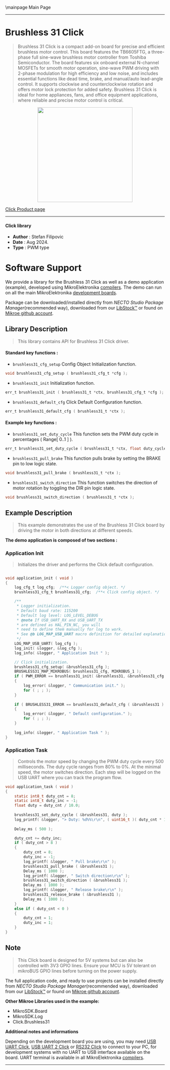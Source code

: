 \mainpage Main Page

---
# Brushless 31 Click

> Brushless 31 Click is a compact add-on board for precise and efficient brushless motor control. This board features the TB6605FTG, a three-phase full sine-wave brushless motor controller from Toshiba Semiconductor. The board features six onboard external N-channel MOSFETs for smooth motor operation, sine-wave PWM driving with 2-phase modulation for high efficiency and low noise, and includes essential functions like dead time, brake, and manual/auto lead-angle control. It supports clockwise and counterclockwise rotation and offers motor lock protection for added safety. Brushless 31 Click is ideal for home appliances, fans, and office equipment applications, where reliable and precise motor control is critical.

<p align="center">
  <img src="https://download.mikroe.com/images/click_for_ide/brushless31_click.png" height=300px>
</p>

[Click Product page](https://www.mikroe.com/brushless-31-click)

---


#### Click library

- **Author**        : Stefan Filipovic
- **Date**          : Aug 2024.
- **Type**          : PWM type


# Software Support

We provide a library for the Brushless 31 Click
as well as a demo application (example), developed using MikroElektronika
[compilers](https://www.mikroe.com/necto-studio).
The demo can run on all the main MikroElektronika [development boards](https://www.mikroe.com/development-boards).

Package can be downloaded/installed directly from *NECTO Studio Package Manager*(recommended way), downloaded from our [LibStock&trade;](https://libstock.mikroe.com) or found on [Mikroe github account](https://github.com/MikroElektronika/mikrosdk_click_v2/tree/master/clicks).

## Library Description

> This library contains API for Brushless 31 Click driver.

#### Standard key functions :

- `brushless31_cfg_setup` Config Object Initialization function.
```c
void brushless31_cfg_setup ( brushless31_cfg_t *cfg );
```

- `brushless31_init` Initialization function.
```c
err_t brushless31_init ( brushless31_t *ctx, brushless31_cfg_t *cfg );
```

- `brushless31_default_cfg` Click Default Configuration function.
```c
err_t brushless31_default_cfg ( brushless31_t *ctx );
```

#### Example key functions :

- `brushless31_set_duty_cycle` This function sets the PWM duty cycle in percentages ( Range[ 0..1 ] ).
```c
err_t brushless31_set_duty_cycle ( brushless31_t *ctx, float duty_cycle );
```

- `brushless31_pull_brake` This function pulls brake by setting the BRAKE pin to low logic state.
```c
void brushless31_pull_brake ( brushless31_t *ctx );
```

- `brushless31_switch_direction` This function switches the direction of motor rotation by toggling the DIR pin logic state.
```c
void brushless31_switch_direction ( brushless31_t *ctx );
```

## Example Description

> This example demonstrates the use of the Brushless 31 Click board by driving the motor in both directions at different speeds.

**The demo application is composed of two sections :**

### Application Init

> Initializes the driver and performs the Click default configuration.

```c

void application_init ( void )
{
    log_cfg_t log_cfg;  /**< Logger config object. */
    brushless31_cfg_t brushless31_cfg;  /**< Click config object. */

    /** 
     * Logger initialization.
     * Default baud rate: 115200
     * Default log level: LOG_LEVEL_DEBUG
     * @note If USB_UART_RX and USB_UART_TX 
     * are defined as HAL_PIN_NC, you will 
     * need to define them manually for log to work. 
     * See @b LOG_MAP_USB_UART macro definition for detailed explanation.
     */
    LOG_MAP_USB_UART( log_cfg );
    log_init( &logger, &log_cfg );
    log_info( &logger, " Application Init " );

    // Click initialization.
    brushless31_cfg_setup( &brushless31_cfg );
    BRUSHLESS31_MAP_MIKROBUS( brushless31_cfg, MIKROBUS_1 );
    if ( PWM_ERROR == brushless31_init( &brushless31, &brushless31_cfg ) )
    {
        log_error( &logger, " Communication init." );
        for ( ; ; );
    }
    
    if ( BRUSHLESS31_ERROR == brushless31_default_cfg ( &brushless31 ) )
    {
        log_error( &logger, " Default configuration." );
        for ( ; ; );
    }
    
    log_info( &logger, " Application Task " );
}

```

### Application Task

> Controls the motor speed by changing the PWM duty cycle every 500 milliseconds.
The duty cycle ranges from 80% to 0%. At the minimal speed, the motor switches direction.
Each step will be logged on the USB UART where you can track the program flow.

```c
void application_task ( void )
{
    static int8_t duty_cnt = 8;
    static int8_t duty_inc = -1;
    float duty = duty_cnt / 10.0;
    
    brushless31_set_duty_cycle ( &brushless31, duty );
    log_printf( &logger, "> Duty: %d%%\r\n", ( uint16_t )( duty_cnt * 10 ) );
    
    Delay_ms ( 500 );

    duty_cnt += duty_inc;
    if ( duty_cnt > 8 ) 
    {        
        duty_cnt = 8;
        duty_inc = -1;
        log_printf( &logger, " Pull brake\r\n" );
        brushless31_pull_brake ( &brushless31 );
        Delay_ms ( 1000 );
        log_printf( &logger, " Switch direction\r\n" );
        brushless31_switch_direction ( &brushless31 );
        Delay_ms ( 1000 );
        log_printf( &logger, " Release brake\r\n" );
        brushless31_release_brake ( &brushless31 );
        Delay_ms ( 1000 );
    }
    else if ( duty_cnt < 0 ) 
    {
        duty_cnt = 1;
        duty_inc = 1;
    }
}
```

## Note

> This Click board is designed for 5V systems but can also be controlled with 3V3 GPIO lines.
Ensure your MCU is 5V tolerant on mikroBUS GPIO lines before turning on the power supply.

The full application code, and ready to use projects can be installed directly from *NECTO Studio Package Manager*(recommended way), downloaded from our [LibStock&trade;](https://libstock.mikroe.com) or found on [Mikroe github account](https://github.com/MikroElektronika/mikrosdk_click_v2/tree/master/clicks).

**Other Mikroe Libraries used in the example:**

- MikroSDK.Board
- MikroSDK.Log
- Click.Brushless31

**Additional notes and informations**

Depending on the development board you are using, you may need
[USB UART Click](https://www.mikroe.com/usb-uart-click),
[USB UART 2 Click](https://www.mikroe.com/usb-uart-2-click) or
[RS232 Click](https://www.mikroe.com/rs232-click) to connect to your PC, for
development systems with no UART to USB interface available on the board. UART
terminal is available in all MikroElektronika
[compilers](https://shop.mikroe.com/compilers).

---
